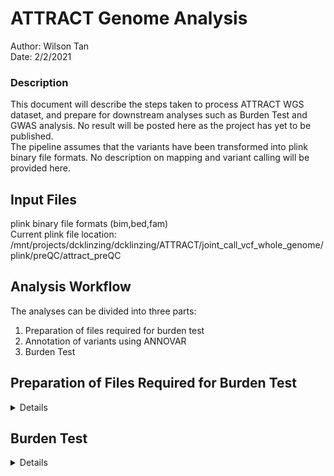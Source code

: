 # ATTRACT Genome Analysis  
Author: Wilson Tan  
Date: 2/2/2021  

### Description  
This document will describe the steps taken to process ATTRACT WGS dataset, and prepare for downstream analyses such as Burden Test and GWAS analysis.
No result will be posted here as the project has yet to be published.  
The pipeline assumes that the variants  have been transformed into plink binary file formats. No description on mapping and variant calling will be provided here.  

## Input Files  
plink binary file formats (bim,bed,fam)  
Current plink file location: /mnt/projects/dcklinzing/dcklinzing/ATTRACT/joint_call_vcf_whole_genome/plink/preQC/attract_preQC  

## Analysis Workflow  
The analyses can be divided into three parts:  
1. Preparation of files required for burden test  
2. Annotation of variants using ANNOVAR  
3. Burden Test  

## Preparation of Files Required for Burden Test  
<details>  
<summary> Details </summary>  
The script involved in this section can be found in bin/WGSfiltering.sh.  
  
### Filtering Criteria  

1. Rate of Genotype missingness per individual: 5%
2. Autosomes only  
3. Heterozygosity (retain F statistics within 3 std from population mean)  
4. Relatedness score cutoff 20%  
5. HWE: 1e-6  
6. Genotype missingness: 5%  

## Steps  
Step 1: Remove autosome and individuals with genotype missingness per individual (missing) > 5%  
Step 2: Variant pruning, remove related samples as well as samples with unusual heterozygosity  
Step 3: Variant filtering for common variant (for computation of population) and remove differential missing SNPs  
Step 4: run PCA to identify population stratification, and divide samples into chinese/indian/malays  
Step 5: Ancestry-specific calculation to identify ancestry-level-common-variants  
Step 6: extract RARE SNPs (excluding those which are common at ancestry level) MAF<0.01  
Step 7: If you want to obtain samples which are clearly defined as chinese/malay/indian, use the following files. Else, the above file in STep 6 is ok, and you can adjust for population stratification later in model using the PC values  

  
## Final files for all analyses  
1. rare_parse2_QC_filtered_attract_preQC (without removing mixed lineage)  
2. final_rare_ATTRACT (removing mixed lineages)  

</details>  


## Burden Test  

<details>  
<summary> Details </summary>  
The script involved in this section can be found in bin/burdentest/burdentestPIPELINE.sh.  
Dependencies:  

1. SKAT  (https://cran.r-project.org/web/packages/SKAT/index.html)  

2. PLINK v1.9 (https://zzz.bwh.harvard.edu/plink/)  

This pipeline runs on SGE. Please modify the execution of the scripts if you have other linux system.  
The key script to burdentestPIPELINE.sh is bin/burdentest/burden.sh.  

### Running Burden Test Pipeline on SGE / Aquila:  
```
###Step 1: Make a folder with any folder name (Eg: SIFT_Polyphen #I would only want to collapse variants that are predicted as pathogenic by SIFT/Polyphen)  
mkdir SIFT_Polyphen;
###Step 2: Create listvariants.sh to create target.setid required for the analysis (See bin/burdentest/listvariants.sh for details)
vi listvariants.sh
###Step 3: Run burdentestPIPELINE.sh
sh burdentestPIPELINE.sh
###Step 4: Run postBURDENTESTpipeline.sh
sh postBURDENTESTpipeline.sh
```  
<details>  

#### Description of the steps:  
##### Step 1: Make a folder with any folder name  
First, create a folder. The name of the folder should be intuitive. For example, if you are interested to perform Burden Test on pathogenic variants, the folder name should be pathogenic.  
```
mkdir Pathogenic
cd Pathogenic
```  
##### Step 2: Create listvariants.sh  
Next, create listvariants.sh that will concanate the list of variants predicted to be damaging by SIFT//Polyphen into a file called target.setid.  
To prevent double counting, kindly use "uniq".  

```
cat ../sift.setid ../polyphen.setid | sort | uniq > target.setid
```  

##### Step 3: Run burdentestPIPELINE.sh  
Store thie pipeline in a bin folder of your interest. For me, I have stored it in "/mnt/projects/wlwtan/cardiac_epigenetics/burden.sh". Therefore, before you start the analysis, change the location of the script (Full Path).  
Firstly, the pipeline will create 10,000 commands to execute burden test. (depends on the number of genes in setid file formed in Step 2).  
Next, the pipeline will split the 10,000 commands into groups of 50. You are now allowed to run 10K parallel jobs on Aquila.  
Lastly, 200 parallel jobs will be submitted to Aquila, each job should take about 1 hour.  
Note: Also kindly read burden.sh section below on how to setup the filepath within the burden.sh scripts (especially the location of plink binary files).  


```
## Form the cmd for burdentest
## target.setid can be formed by using listvariants.sh file found in the bin
## setid file <gene id><variant>
awk '{print "sh /mnt/projects/wlwtan/cardiac_epigenetics/burden.sh "$1}' target.setid | uniq > burden.cwd

## If aquila is still being used, I will split all genes into 50 lines per script, and run
split --lines=50 burden.cwd
ls x* | awk '{print "qsub -pe OpenMP 1 -l h_rt=2:00:00,mem_free=20G -V -cwd "$1}' > run.cwd
sh run.cwd
## Good luck
```  

##### Step 4: Run postBURDENTESTpipeline.sh  
This wrapper ws created to facilitate the consolidation of burden test p-values and to perform multiple-testing correction.  
The path of a few files must be organized properly:  
1. countVARperGENE.r  
2. qqplot.r  
3. manhatan.r  
These files can be found in bin/burdentest  
The final burden test output will be recorded in annotated_statistics.txt.  

```
### Step 1: Transfer all gene p-value files into a folder (allstat)
mkdir allstat
mv *.stat allstat/


### Step 2: Count number of variants per gene
Rscript-3.5.1 bin/burdentest/countVARperGENE.r target.setid

### Step 3: adjust p-value and plot various graphs
cat allstat/*.stat | grep BURDEN | sort -k2,2g > statistics.txt
Rscript-3.5.1 bin/burdentest/qqplot.r statistics.txt burden.qqplot.png
Rscript-3.5.1 bin/burdentest/manhatan.r statistics.txt burden.manhatan.png
```  
</details>  

#### Expected Output  
##### annotated_statistics.txt  
| gid | P.value | test | bonferroni | chr | start | end | hgnc | biotype | variant.count |
| --- | --- | --- | --- | --- | --- | --- | --- | --- | --- |
| GENE100 | 3.03e-06 | BURDEN | 0.04 | chr19 | 400002 | 42719898 | GENE100 | protein_coding | 8 |
| GENE20 | 2.03e-06 | BURDEN | 0.1 | chr1 | 600302 | 2714898 | GENE30 | protein_coding | 34 |  


##### qqplot.png  
<img src="https://github.com/lwtan90/ATTRACTgenome/blob/master/img/qqplot.png" width=300>  


##### manhattan.png  


  
### Details about burden.sh  
Burden.sh will consolidate the list of variants (depending on the category of interest) that are located within the coding region of a gene,
and perform SKAT/Burden test using the function implemented in R package SKAT. Plink is required to convert the genotype files into matrix format 
required by the R package for processing. Other files required for the FAM files and eigenvec files from PCA analysis performed in WGSfiltering.sh.    


```
#!/bin/bash

PLINK=/mnt/projects/wlwtan/cardiac_epigenetics/SG10K/ATTRACT/GWAS/plink
GENE=$1


## forming input required for burden test
grep $GENE target.setid | awk '{print $2}' > "test_"$GENE".id"
$PLINK --bfile EXONPLUS.parse3_rare_parse1_QC_filtered_attract_preQC --extract "test_"$GENE".id" --out "test_"$GENE --make-bed

## Burden tes takes in genotype matrix
$PLINK --bfile "test_"$GENE --recodeA --out "test_"$GENE".mat"

## Actual burden test is done here
Rscript-3.5.1 /mnt/projects/wlwtan/cardiac+_epigenetics/burdentest.r $GENE
rm "test_"$GENE*
```  


If you have decided to run burden test on 1 gene, just run the following:  
```
sh burden.sh GENE1  

```  
  
Expect Output from burden.sh:  
```
   file       pvalue   test
1 GENE1 4.781062e-04   SKAT
2 GENE1 3.030084e-06 BURDEN
```  

Description of the columns:  
1. file: the gene of interest with the collapsed variants (In this case, GENE1).    
2. pvalue: unadjusted p-value from SKAT and Burden Test. Multiple testing correction (Bonferroni) is highly recommended with the p-value obtained from other genes.  
3. test: Burden or SKAT test.  



</details>  
